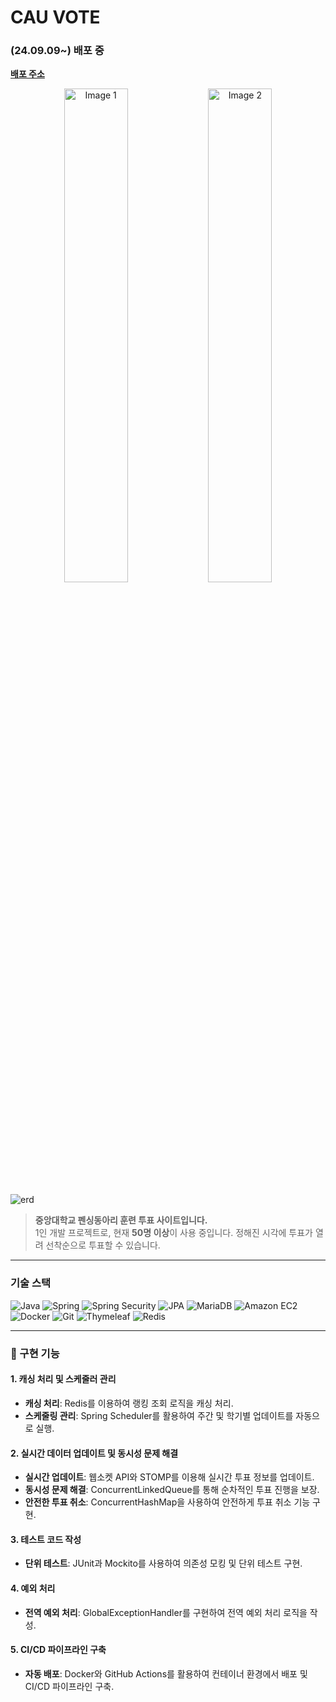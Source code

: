 # CAU VOTE

### (24.09.09~) **배포 중**
[**배포 주소**](https://www.caufencing.com)

<p align="center">
  <img src="https://github.com/user-attachments/assets/6fc65b6b-7073-4a09-9c44-fb63cc8e18b9" alt="Image 1" width="45%">
  <img src="https://github.com/user-attachments/assets/f4d89b0e-7048-43cc-8a9a-fc030ee911aa" alt="Image 2" width="45%">
</p>

![erd](https://github.com/user-attachments/assets/574cd687-c26a-4e32-924f-0ed00c2285b0) 


> **중앙대학교 펜싱동아리 훈련 투표 사이트입니다.**  
> 1인 개발 프로젝트로, 현재 **50명 이상**이 사용 중입니다. 
> 정해진 시각에 투표가 열려 선착순으로 투표할 수 있습니다.

---

### 기술 스택
![Java](https://img.shields.io/badge/JAVA-007396?style=for-the-badge&logo=java&logoColor=white)
![Spring](https://img.shields.io/badge/Spring-6DB33F?style=for-the-badge&logo=Spring&logoColor=white)
![Spring Security](https://img.shields.io/badge/Spring%20Security-6DB33F?style=for-the-badge&logo=Spring%20Security&logoColor=white)
![JPA](https://img.shields.io/badge/JPA-007396?style=for-the-badge&logo=JPA&logoColor=white)
![MariaDB](https://img.shields.io/badge/mariaDB-003545?style=for-the-badge&logo=mariaDB&logoColor=white)
![Amazon EC2](https://img.shields.io/badge/amazon%20EC2-FF9900?style=for-the-badge&logo=amazon-ec2&logoColor=white)
![Docker](https://img.shields.io/badge/docker-2496ED?style=for-the-badge&logo=Docker&logoColor=white)
![Git](https://img.shields.io/badge/GIT-F05032?style=for-the-badge&logo=git&logoColor=white)
![Thymeleaf](https://img.shields.io/badge/thymeleaf-005F0F?style=for-the-badge&logo=thymeleaf&logoColor=white)
![Redis](https://img.shields.io/badge/redis-FF4438?style=for-the-badge&logo=redis&logoColor=white)

---

### 📌 구현 기능

#### 1. 캐싱 처리 및 스케줄러 관리
- **캐싱 처리**: Redis를 이용하여 랭킹 조회 로직을 캐싱 처리.
- **스케줄링 관리**: Spring Scheduler를 활용하여 주간 및 학기별 업데이트를 자동으로 실행.
  

#### 2. 실시간 데이터 업데이트 및 동시성 문제 해결
- **실시간 업데이트**: 웹소켓 API와 STOMP를 이용해 실시간 투표 정보를 업데이트.
- **동시성 문제 해결**: ConcurrentLinkedQueue를 통해 순차적인 투표 진행을 보장.
- **안전한 투표 취소**: ConcurrentHashMap을 사용하여 안전하게 투표 취소 기능 구현.

#### 3. 테스트 코드 작성
- **단위 테스트**: JUnit과 Mockito를 사용하여 의존성 모킹 및 단위 테스트 구현.

#### 4. 예외 처리
- **전역 예외 처리**: GlobalExceptionHandler를 구현하여 전역 예외 처리 로직을 작성.

#### 5. CI/CD 파이프라인 구축
- **자동 배포**: Docker와 GitHub Actions를 활용하여 컨테이너 환경에서 배포 및 CI/CD 파이프라인 구축.






